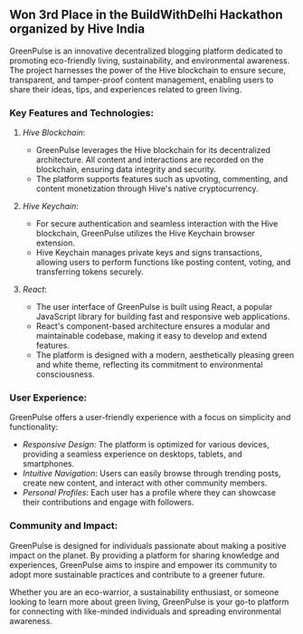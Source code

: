 ## Won 3rd Place in the BuildWithDelhi Hackathon organized by Hive India

GreenPulse is an innovative decentralized blogging platform dedicated to promoting eco-friendly living, sustainability, and environmental awareness. The project harnesses the power of the Hive blockchain to ensure secure, transparent, and tamper-proof content management, enabling users to share their ideas, tips, and experiences related to green living.

### Key Features and Technologies:

1. *Hive Blockchain*:
   - GreenPulse leverages the Hive blockchain for its decentralized architecture. All content and interactions are recorded on the blockchain, ensuring data integrity and security.
   - The platform supports features such as upvoting, commenting, and content monetization through Hive's native cryptocurrency.

2. *Hive Keychain*:
   - For secure authentication and seamless interaction with the Hive blockchain, GreenPulse utilizes the Hive Keychain browser extension.
   - Hive Keychain manages private keys and signs transactions, allowing users to perform functions like posting content, voting, and transferring tokens securely.

3. *React*:
   - The user interface of GreenPulse is built using React, a popular JavaScript library for building fast and responsive web applications.
   - React's component-based architecture ensures a modular and maintainable codebase, making it easy to develop and extend features.
   - The platform is designed with a modern, aesthetically pleasing green and white theme, reflecting its commitment to environmental consciousness.

### User Experience:

GreenPulse offers a user-friendly experience with a focus on simplicity and functionality:
- *Responsive Design*: The platform is optimized for various devices, providing a seamless experience on desktops, tablets, and smartphones.
- *Intuitive Navigation*: Users can easily browse through trending posts, create new content, and interact with other community members.
- *Personal Profiles*: Each user has a profile where they can showcase their contributions and engage with followers.

### Community and Impact:

GreenPulse is designed for individuals passionate about making a positive impact on the planet. By providing a platform for sharing knowledge and experiences, GreenPulse aims to inspire and empower its community to adopt more sustainable practices and contribute to a greener future.

Whether you are an eco-warrior, a sustainability enthusiast, or someone looking to learn more about green living, GreenPulse is your go-to platform for connecting with like-minded individuals and spreading environmental awareness.
